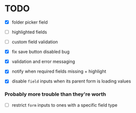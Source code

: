 # TODO

- [x] folder picker field
- [ ] highlighted fields
- [ ] custom field validation

- [x] fix save button disabled bug
- [x] validation and error messaging
- [x] notify when required fields missing + highlight
- [x] disable `field` inputs when its parent form is loading values 

### Probably more trouble than they're worth

- [ ] restrict `form` inputs to ones with a specific field type
